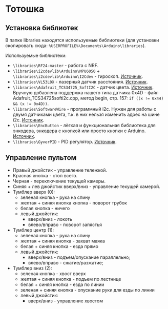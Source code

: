 # Тотошка

## Установка библиотек

В папке libraries находятся используемые библиотеки (для установки скопировать сюда: `%USERPROFILE%\Documents\Arduino\libraries`).

Используемые библиотеки:
* `\libraries\RF24-master` - работа с NRF.
* `\libraries\i2cdevlib\Arduino\MPU6050` + `\libraries\i2cdevlib\Arduino\I2Cdev` - гироскоп.
  [Источник](https://github.com/jrowberg/i2cdevlib).
* `\libraries\VL53L0X` - лазерный датчик расстояния.
  [Источник](https://github.com/pololu/vl53l0x-arduino).
* `\libraries\Adafruit_TCS34725_SoftI2C` - датчик цвета.
  [Источник](https://github.com/Fire7/Adafruit_TCS34725_SoftI2C).
  Вручную добавлена поддержка нашего типа датчика 0x4D - файл Adafruit_TCS34725softi2c.cpp, метод begin, стр. 157: `if ((x != 0x44) && (x != 0x4D))`.
* `\libraries\SoftwareWire` - программный i2c. Нужен для работы с двумя датчиками цвета, т.к. в них нельзя изменить адрес на шине i2c.
  [Источник](https://github.com/Fire7/SoftwareWire).
* `\libraries\EncButton` - лёгкая и функциональная библиотека для энкодера, энкодера с кнопкой или просто кнопки с Arduino.
  [Источник](https://github.com/GyverLibs/EncButton).
* `\libraries\GyverPID` - PID регулятор.
  [Источник](https://github.com/GyverLibs/GyverPID).


## Управление пультом

* Правый джойстик - управление тележкой.
* Красная кнопка - стоп всего.
* Черная - переключение текущей камеры.
* Синяя + лев джойстик вверх/вниз - управление текущей камерой.
* Тумблер вверх (0):
  * зеленая кнопка - рука на спину
  * желтая + синяя кнопка кнопка - поворот трубок
  * белая кнопка - ничего
  * левый джойстик:
    * вверх/вниз - локоть
	* влево/вправо - поворот запястья
* Тумблер центр (1):
  * зеленая кнопка - рука на спину
  * желтая + синяя кнопка - захват маяка
  * белая + синяя кнопка - езда прямо
  * левый джойстик:
    * вверх/вниз - подъем/опускание параллельно;
	* влево/вправо - сжатие/разжатие;
* Тумблер вниз (2):
  * зеленая кнопка - хвост вверх
  * желтая + синяя кнопка - подъем по лестнице
  * белая + синяя кнопка - езда по линии
  * зеленая + синяя кнопка - опускание руки для езды по линии
  * левый джойстик:
    * вверх/вниз - управление хвостом
